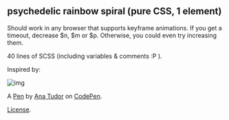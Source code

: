 ## psychedelic rainbow spiral (pure CSS, 1 element)

Should work in any browser that supports keyframe animations. If you get a timeout, decrease $n, $m or $p. Otherwise, you could even try increasing them.

40 lines of SCSS (including variables & comments :P ).

Inspired by:

![img][1]

[1]: http://i.imgur.com/vupMLYc.jpg

A [Pen](http://codepen.io/thebabydino/pen/JHtnG) by [Ana Tudor](http://codepen.io/thebabydino) on [CodePen](http://codepen.io/).

[License](http://codepen.io/thebabydino/pen/JHtnG/license).
